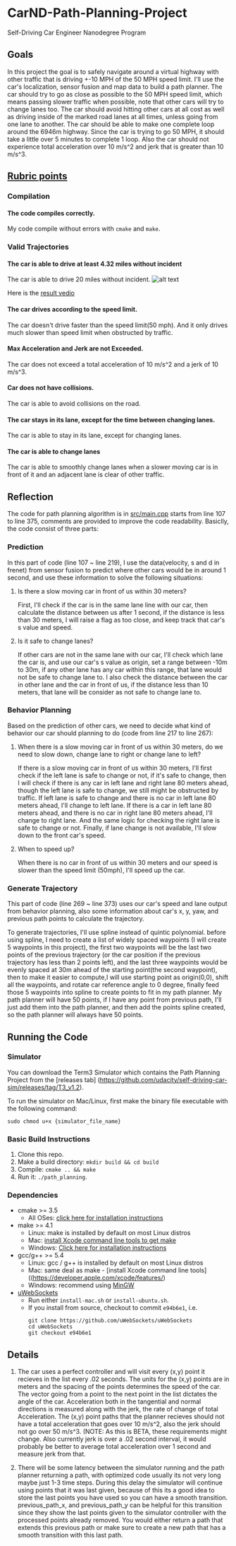 # CarND-Path-Planning-Project
Self-Driving Car Engineer Nanodegree Program

## Goals
In this project the goal is to safely navigate around a virtual highway with other traffic that is driving +-10 MPH of the 50 MPH speed limit. I'll use the car's localization, sensor fusion and map data to build a path planner. The car should try to go as close as possible to the 50 MPH speed limit, which means passing slower traffic when possible, note that other cars will try to change lanes too. The car should avoid hitting other cars at all cost as well as driving inside of the marked road lanes at all times, unless going from one lane to another. The car should be able to make one complete loop around the 6946m highway. Since the car is trying to go 50 MPH, it should take a little over 5 minutes to complete 1 loop. Also the car should not experience total acceleration over 10 m/s^2 and jerk that is greater than 10 m/s^3.


## [Rubric points](https://review.udacity.com/#!/rubrics/1971/view)

### Compilation
#### The code compiles correctly.
My code compile without errors with `cmake` and `make`.


### Valid Trajectories
#### The car is able to drive at least 4.32 miles without incident
The car is able to drive 20 miles without incident.
![alt text](./image/20mile.png)

Here is the [result vedio](https://www.youtube.com/watch?v=lQIFHnf9xug)

####  The car drives according to the speed limit.
The car doesn't drive faster than the speed limit(50 mph). And it only drives much slower than speed limit when obstructed by traffic.

#### Max Acceleration and Jerk are not Exceeded.
The car does not exceed a total acceleration of 10 m/s^2 and a jerk of 10 m/s^3.

#### Car does not have collisions.
The car is able to avoid collisions on the road.

#### The car stays in its lane, except for the time between changing lanes.
The car is able to stay in its lane, except for changing lanes.

#### The car is able to change lanes
The car is able to smoothly change lanes when a slower moving car is in front of it and an adjacent lane is clear of other traffic.


## Reflection
The code for path planning algorithm is in [src/main.cpp](https://github.com/hankkkwu/SDCND-P7-Path_Planning/blob/master/src/main.cpp) starts from line 107 to line 375, comments are provided to improve the code readability.
Basiclly, the code consist of three parts:

### Prediction
In this part of code (line 107 ~ line 219), I use the data(velocity, s and d in frenet) from sensor fusion to predict where other cars would be in around 1 second, and use these information to solve the following situations:
1. Is there a slow moving car in front of us within 30 meters?

   First, I'll check if the car is in the same lane line with our car, then calculate the distance between us after 1 second, if the distance is less than 30 meters, I will raise a flag as too close, and keep track that car's s value and speed.


2. Is it safe to change lanes?

   If other cars are not in the same lane with our car, I'll check which lane the car is, and use our car's s value as origin, set a range between -10m to 30m, if any other lane has any car within this range, that lane would not be safe to change lane to. I also check the distance between the car in other lane and the car in front of us, if the distance less than 10 meters, that lane will be consider as not safe to change lane to.


### Behavior Planning
Based on the prediction of other cars, we need to decide what kind of behavior our car should planning to do (code from line 217 to line 267):
1. When there is a slow moving car in front of us within 30 meters, do we need to slow down, change lane to right or change lane to left?

   If there is a slow moving car in front of us within 30 meters, I'll first check if the left lane is safe to change or not, if it's safe to change, then I will check if there is any car in left lane and right lane 80 meters ahead, though the left lane is safe to change, we still might be obstructed by traffic. If left lane is safe to change and there is no car in left lane 80 meters ahead, I'll change to left lane. If there is a car in left lane 80 meters ahead, and there is no car in right lane 80 meters ahead, I'll change to right lane. And the same logic for checking the right lane is safe to change or not. Finally, if lane change is not available, I'll slow down to the front car's speed.


2. When to speed up?

   When there is no car in front of us within 30 meters and our speed is slower than the speed limit (50mph), I'll speed up the car.


### Generate Trajectory
This part of code (line 269 ~ line 373) uses our car's speed and lane output from behavior planning, also some information about car's x, y, yaw, and previous path points to calculate the trajectory.

To generate trajectories, I'll use spline instead of quintic polynomial. before using spline, I need to create a list of widely spaced waypoints (I will create 5 waypoints in this project), the first two waypoints will be the last two points of the previous trajectory (or the car position if the previous trajectory has less than 2 points left), and the last three waypoints would be evenly spaced at 30m ahead of the starting point(the second waypoint), then to make it easier to compute,I will use starting point as origin(0,0), shift all the waypoints, and rotate car reference angle to 0 degree, finally feed those 5 waypoints into spline to create points to fit in my path planner. My path planner will have 50 points, if I have any point from previous path, I'll just add them into the path planner, and then add the points spline created, so the path planner will always have 50 points.


## Running the Code
### Simulator
You can download the Term3 Simulator which contains the Path Planning Project from the [releases tab] (https://github.com/udacity/self-driving-car-sim/releases/tag/T3_v1.2).  

To run the simulator on Mac/Linux, first make the binary file executable with the following command:
```shell
sudo chmod u+x {simulator_file_name}
```

### Basic Build Instructions
1. Clone this repo.
2. Make a build directory: `mkdir build && cd build`
3. Compile: `cmake .. && make`
4. Run it: `./path_planning`.


### Dependencies

* cmake >= 3.5
  * All OSes: [click here for installation instructions](https://cmake.org/install/)
* make >= 4.1
  * Linux: make is installed by default on most Linux distros
  * Mac: [install Xcode command line tools to get make](https://developer.apple.com/xcode/features/)
  * Windows: [Click here for installation instructions](http://gnuwin32.sourceforge.net/packages/make.htm)
* gcc/g++ >= 5.4
  * Linux: gcc / g++ is installed by default on most Linux distros
  * Mac: same deal as make - [install Xcode command line tools]((https://developer.apple.com/xcode/features/)
  * Windows: recommend using [MinGW](http://www.mingw.org/)
* [uWebSockets](https://github.com/uWebSockets/uWebSockets)
  * Run either `install-mac.sh` or `install-ubuntu.sh`.
  * If you install from source, checkout to commit `e94b6e1`, i.e.
    ```
    git clone https://github.com/uWebSockets/uWebSockets
    cd uWebSockets
    git checkout e94b6e1
    ```


## Details

1. The car uses a perfect controller and will visit every (x,y) point it recieves in the list every .02 seconds. The units for the (x,y) points are in meters and the spacing of the points determines the speed of the car. The vector going from a point to the next point in the list dictates the angle of the car. Acceleration both in the tangential and normal directions is measured along with the jerk, the rate of change of total Acceleration. The (x,y) point paths that the planner recieves should not have a total acceleration that goes over 10 m/s^2, also the jerk should not go over 50 m/s^3. (NOTE: As this is BETA, these requirements might change. Also currently jerk is over a .02 second interval, it would probably be better to average total acceleration over 1 second and measure jerk from that.

2. There will be some latency between the simulator running and the path planner returning a path, with optimized code usually its not very long maybe just 1-3 time steps. During this delay the simulator will continue using points that it was last given, because of this its a good idea to store the last points you have used so you can have a smooth transition. previous_path_x, and previous_path_y can be helpful for this transition since they show the last points given to the simulator controller with the processed points already removed. You would either return a path that extends this previous path or make sure to create a new path that has a smooth transition with this last path.
